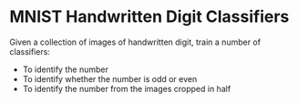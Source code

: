 # MNIST Handwritten Digit Classifiers

Given a collection of images of handwritten digit, train a number of classifiers:
- To identify the number
- To identify whether the number is odd or even
- To identify the number from the images cropped in half
